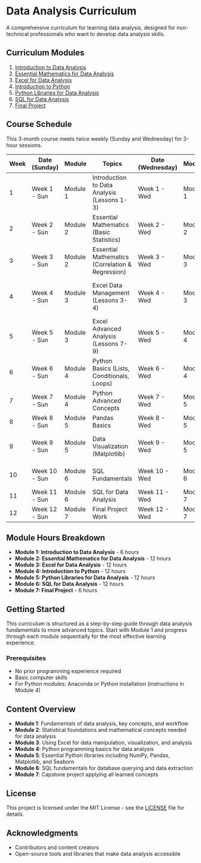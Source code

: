 # Data Analysis Curriculum

A comprehensive curriculum for learning data analysis, designed for non-technical professionals who want to develop data analysis skills.

## Curriculum Modules

1. [Introduction to Data Analysis](./01_Introduction_To_Data_Analysis/README.md)
2. [Essential Mathematics for Data Analysis](./02_Essential_Mathematics_For_Data_Analysis/README.md)
3. [Excel for Data Analysis](./03_Excel_For_Data_Analysis/README.md)
4. [Introduction to Python](./04_Introduction_To_Python/README.md)
5. [Python Libraries for Data Analysis](./05_Python_Libs_For_Data_Analysis/)
6. [SQL for Data Analysis](./06_Sql_For_Data_Analysis/README.md)
7. [Final Project](./07_Final_Project/README.md)

## Course Schedule

This 3-month course meets twice weekly (Sunday and Wednesday) for 3-hour sessions.

| Week | Date (Sunday) | Module | Topics | Date (Wednesday) | Module | Topics |
|------|--------------|--------|--------|-----------------|--------|--------|
| 1 | Week 1 - Sun | Module 1 | Introduction to Data Analysis (Lessons 1-3) | Week 1 - Wed | Module 1 | Introduction to Data Analysis (Lessons 4-6) |
| 2 | Week 2 - Sun | Module 2 | Essential Mathematics (Basic Statistics) | Week 2 - Wed | Module 2 | Essential Mathematics (Probability & Distributions) |
| 3 | Week 3 - Sun | Module 2 | Essential Mathematics (Correlation & Regression) | Week 3 - Wed | Module 3 | Excel Basics (Lessons 1-2) |
| 4 | Week 4 - Sun | Module 3 | Excel Data Management (Lessons 3-4) | Week 4 - Wed | Module 3 | Excel Analysis Tools (Lessons 5-6) |
| 5 | Week 5 - Sun | Module 3 | Excel Advanced Analysis (Lessons 7-9) | Week 5 - Wed | Module 4 | Python Intro (Notebooks, Data Types) |
| 6 | Week 6 - Sun | Module 4 | Python Basics (Lists, Conditionals, Loops) | Week 6 - Wed | Module 4 | Python Functions & File Handling |
| 7 | Week 7 - Sun | Module 4 | Python Advanced Concepts | Week 7 - Wed | Module 5 | NumPy Fundamentals |
| 8 | Week 8 - Sun | Module 5 | Pandas Basics | Week 8 - Wed | Module 5 | Pandas Advanced |
| 9 | Week 9 - Sun | Module 5 | Data Visualization (Matplotlib) | Week 9 - Wed | Module 5 | Data Visualization (Seaborn, Plotly) |
| 10 | Week 10 - Sun | Module 6 | SQL Fundamentals | Week 10 - Wed | Module 6 | SQL Joins & Advanced Queries |
| 11 | Week 11 - Sun | Module 6 | SQL for Data Analysis | Week 11 - Wed | Module 7 | Final Project Planning |
| 12 | Week 12 - Sun | Module 7 | Final Project Work | Week 12 - Wed | Module 7 | Final Project Presentations |

## Module Hours Breakdown

- **Module 1: Introduction to Data Analysis** - 6 hours
- **Module 2: Essential Mathematics for Data Analysis** - 12 hours
- **Module 3: Excel for Data Analysis** - 12 hours
- **Module 4: Introduction to Python** - 12 hours
- **Module 5: Python Libraries for Data Analysis** - 12 hours
- **Module 6: SQL for Data Analysis** - 12 hours
- **Module 7: Final Project** - 6 hours

## Getting Started

This curriculum is structured as a step-by-step guide through data analysis fundamentals to more advanced topics. Start with Module 1 and progress through each module sequentially for the most effective learning experience.

### Prerequisites

- No prior programming experience required
- Basic computer skills
- For Python modules: Anaconda or Python installation (instructions in Module 4)

## Content Overview

- **Module 1**: Fundamentals of data analysis, key concepts, and workflow
- **Module 2**: Statistical foundations and mathematical concepts needed for data analysis
- **Module 3**: Using Excel for data manipulation, visualization, and analysis
- **Module 4**: Python programming basics for data analysis
- **Module 5**: Essential Python libraries including NumPy, Pandas, Matplotlib, and Seaborn
- **Module 6**: SQL fundamentals for database querying and data extraction
- **Module 7**: Capstone project applying all learned concepts

## License

This project is licensed under the MIT License - see the [LICENSE](LICENSE) file for details.

## Acknowledgments

- Contributors and content creators
- Open-source tools and libraries that make data analysis accessible